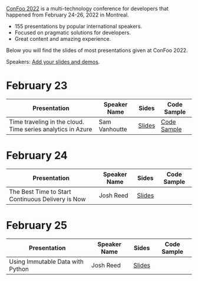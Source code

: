 [ConFoo 2022](https://www.confoo.ca/en/2022) is a multi-technology conference for developers that happened from February 24-26, 2022 in Montreal.

- 155 presentations by popular international speakers.
- Focused on pragmatic solutions for developers.
- Great content and amazing experience.

Below you will find the slides of most presentations given at ConFoo 2022.

Speakers: [Add your slides and demos](CONTRIBUTING.md).


# February 23

| Presentation | Speaker Name  | Sides   | Code Sample |
|--------------|---------------|---------|-------------|
| Time traveling in the cloud. Time series analytics in Azure | Sam Vanhoutte  | [Slides](20220223/azure_time_series-sam-vanhoutte.pdf)   | [Code Sample](https://github.com/samvanhoutte/azure-time-travel) |


# February 24

| Presentation | Speaker Name  | Sides   | Code Sample |
|--------------|---------------|---------|-------------|
| The Best Time to Start Continuous Delivery is Now | Josh Reed | [Slides](20220224/the-best-time-to-start-continuous-delivery-is-now.pdf) | |

# February 25

| Presentation | Speaker Name  | Sides   | Code Sample |
|--------------|---------------|---------|-------------|
| Using Immutable Data with Python | Josh Reed | [Slides](20220225/using-immutable-data-with-python.pdf) | |
